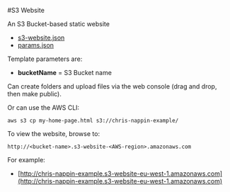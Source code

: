 #S3 Website

An S3 Bucket-based static website

* [s3-website.json](s3-website.json)
* [params.json](params.json)

Template parameters are:

* **bucketName** = S3 Bucket name

Can create folders and upload files via the web console (drag and drop, then make public).

Or can use the AWS CLI:

    aws s3 cp my-home-page.html s3://chris-nappin-example/

To view the website, browse to:

    http://<bucket-name>.s3-website-<AWS-region>.amazonaws.com
    
For example:
    
* [http://chris-nappin-example.s3-website-eu-west-1.amazonaws.com](http://chris-nappin-example.s3-website-eu-west-1.amazonaws.com)
  